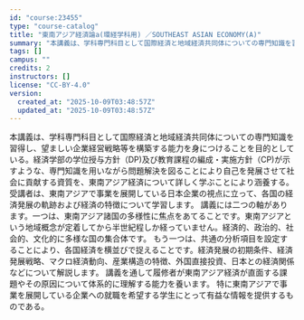```yaml
---
id: "course:23455"
type: "course-catalog"
title: "東南アジア経済論a(環経学科用) ／SOUTHEAST ASIAN ECONOMY(A)"
summary: "本講義は、学科専門科目として国際経済と地域経済共同体についての専門知識を習得し、望ましい企業経営戦略等を構築する能力を身につけることを目的としている。経済学部の学位授与方針（DP)及び教育課程の編成・実施方針（CP)が示すような、専門知識を…"
tags: []
campus: ""
credits: 2
instructors: []
license: "CC-BY-4.0"
version:
  created_at: "2025-10-09T03:48:57Z"
  updated_at: "2025-10-09T03:48:57Z"
---
```

本講義は、学科専門科目として国際経済と地域経済共同体についての専門知識を習得し、望ましい企業経営戦略等を構築する能力を身につけることを目的としている。経済学部の学位授与方針（DP)及び教育課程の編成・実施方針（CP)が示すような、専門知識を用いながら問題解決を図ることにより自己を発展させて社会に貢献する資質を、東南アジア経済について詳しく学ぶことにより涵養する。 受講者は、東南アジアで事業を展開している日本企業の視点に立って、各国の経済発展の軌跡および経済の特徴について学習します。 講義には二つの軸があります。一つは、東南アジア諸国の多様性に焦点をあてることです。東南アジアという地域概念が定着してから半世紀程しか経っていません。経済的、政治的、社会的、文化的に多様な国の集合体です。 もう一つは、共通の分析項目を設定することにより、各国経済を横並びで捉えることです。経済発展の初期条件、経済発展戦略、マクロ経済動向、産業構造の特徴、外国直接投資、日本との経済関係などについて解説します。 講義を通して履修者が東南アジア経済が直面する課題やその原因について体系的に理解する能力を養います。 特に東南アジアで事業を展開している企業への就職を希望する学生にとって有益な情報を提供するものである。
